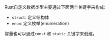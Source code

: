 Rust自定义数据类型主要通过下面两个关键字来构成:

* `struct`: 定义结构体
* `enum`: 定义枚举(enumeration)

常量也可以通过`const` 和 `static` 关键字来创建。
